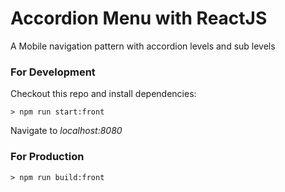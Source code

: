 # Accordion Menu with ReactJS
A Mobile navigation pattern with accordion levels and sub levels

### For Development
Checkout this repo and install dependencies:

```
> npm run start:front
```

Navigate to *localhost:8080*

### For Production

```
> npm run build:front
```
